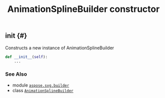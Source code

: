 ﻿---
title: AnimationSplineBuilder constructor
second_title: Aspose.SVG for Python via .NET API References
description: 
type: docs
weight: 10
url: /python-net/aspose.svg.builder/animationsplinebuilder/__init__/
is_root: false
---

## __init__ {#}

Constructs a new instance of AnimationSplineBuilder



```python
def __init__(self):
    ...
```





### See Also
* module [`aspose.svg.builder`](../../)
* class [`AnimationSplineBuilder`](/svg/python-net/aspose.svg.builder/animationsplinebuilder)
